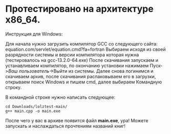 # Протестировано на архитектуре x86_64.

Инструкция для Windows:

Для начала нужно загрузить компилятор GCC со следующего сайта: equation.com/servlet/equation.cmd?fa=fortran
Выбираем исходя из своей разрядности системы и версии компилятора которая нужна (тестировалось на gcc-13.2.0-64.exe)
После скачивания запускаем и устанавливаем компилятор, по окончанию установки нажимаем Пуск->*Ваш пользователь*->Выйти из системы.
Далее снова логинимся и скачиваем архив, после скачивания распаковываем его в загрузки, открываем поиск Windows и пишем cmd, далее выбираем Командную строку.

В командной строке нужно написать следующее:

```
cd Downloads/lolztest-main/
g++ main.cpp -o main.exe
```

После чего у вас в архиве появится файл **main.exe**, ура!
Можете запускать и наслаждаться прочтениям названий книг!

